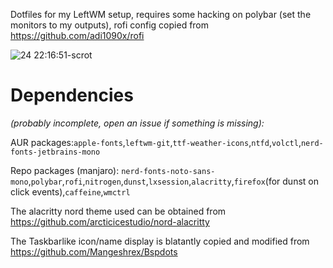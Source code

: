 Dotfiles for my LeftWM setup, requires some hacking on polybar (set the monitors to my outputs), rofi config copied from https://github.com/adi1090x/rofi

![24 22:16:51-scrot](https://user-images.githubusercontent.com/74120050/123326824-fa0de980-d539-11eb-8943-535bfb8bcccc.png)

# Dependencies 
*(probably incomplete, open an issue if something is missing):*

AUR packages:`apple-fonts`,`leftwm-git`,`ttf-weather-icons`,`ntfd`,`volctl`,`nerd-fonts-jetbrains-mono`

Repo packages (manjaro): `nerd-fonts-noto-sans-mono`,`polybar`,`rofi`,`nitrogen`,`dunst`,`lxsession`,`alacritty`,`firefox`(for dunst on click events),`caffeine`,`wmctrl`

The alacritty nord theme used can be obtained from https://github.com/arcticicestudio/nord-alacritty

The Taskbarlike icon/name display is blatantly copied and modified from https://github.com/Mangeshrex/Bspdots
